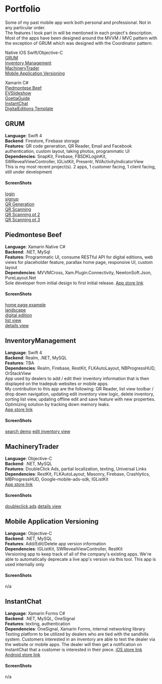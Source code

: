 # Portfolio
Some of my past mobile app work both personal and professional. Not in any particular order. <br/>
The features I took part in will be mentioned in each project's description.
Most of the apps have been designed around the MVVM / MVC pattern with the exception of GRUM which was designed with the Coordinator pattern.

Native iOS Swift/Objective-C</br>
[GRUM](#grum)<br/>
[Inventory Management](#inventorymanagement)<br/>
[MachineryTrader](#machinery-trader)<br/>
[Mobile Application Versioning](#mobile-application-versioning)<br/>

Xamarin C#<br/>
[Piedmontese Beef](#piedmontese-beef)<br/>
[EVSlideshow]()<br/>
[GoetiaGuide]()<br/>
[InstantChat](#instant-chat)<br/>
[DigitalEditions Template]()<br/>




## GRUM
**Language**: Swift 4 <br/>
**Backend**: Firestore, Firebase storage <br/>
**Features**: QR code generation, QR Reader, Email and Facebook authentication, custom layout, taking photos, programmatic UI <br/>
**Dependencies**: SnapKit, Firebase, FBSDKLoginKit, SWRevealViewController, IGListKit, Presentr, NVActivityIndicatorView <br/>
This is my most recent project(s). 2 apps, 1 customer facing, 1 client facing, still under development

#### ScreenShots
[login](https://github.com/daniel112/Portfolio/blob/master/GRUM/Simulator%20Screen%20Shot%20-%20iPhone%208%20Plus%20-%202019-02-13%20at%2022.33.10.png?raw=true)<br/>
[signup](https://github.com/daniel112/Portfolio/blob/master/GRUM/Simulator%20Screen%20Shot%20-%20iPhone%208%20Plus%20-%202019-02-13%20at%2022.33.37.png?raw=true)<br/>
[QR Generation](https://github.com/daniel112/Portfolio/blob/master/GRUM/Simulator%20Screen%20Shot%20-%20iPhone%208%20Plus%20-%202019-02-13%20at%2022.42.26.png?raw=true)<br/>
[QR Scanning](https://github.com/daniel112/Portfolio/blob/master/GRUM/scanQR.png?raw=true)<br/>
[QR Scanning pt 2](https://github.com/daniel112/Portfolio/blob/master/GRUM/scanQR2.png?raw=true)<br/>
[QR Scanning pt 3](https://github.com/daniel112/Portfolio/blob/master/GRUM/detailsInprogress.png?raw=true)<br/>

## Piedmontese Beef
**Language**: Xamarin Native C# <br/>
**Backend**: .NET, MySql <br/>
**Features**: Programmatic UI, consume RESTful API for digital editions, web views for placeholder feature, parallax home page, responsive UI, custom layout<br/>
**Dependencies**: MVVMCross, Xam.Plugin.Connectivity, NewtonSoft.Json, PureLayout.Net <br/>
Sole developer from initial design to first initial release. [App store link](https://itunes.apple.com/us/app/certified-piedmontese-beef/id1377359924?mt=8)

#### ScreenShots
[home page example](https://i.imgur.com/uSdO8JZ.mp4)<br/>
[landscape](https://github.com/daniel112/Portfolio/blob/master/Piedmontese/landscape_sidemenu.png?raw=true)<br/>
[digital edition](https://github.com/daniel112/Portfolio/blob/master/Piedmontese/digitalEditions.png?raw=true)<br/>
[list view](https://github.com/daniel112/Portfolio/blob/master/Piedmontese/cuts.png?raw=true)<br/>
[details view](https://github.com/daniel112/Portfolio/blob/master/Piedmontese/details.png?raw=true)<br/>


## InventoryManagement
**Language**: Swift 4 <br/>
**Backend**: Realm, .NET, MySQL <br/>
**Features**: TBA <br/>
**Dependencies**: Realm, Firebase, RestKit, FLKAutoLayout, NBProgressHUD, OrStackView <br/>
App used by dealers to add / edit their inventory information that is then displayed on the tradepub websites or mobile apps. <br/>
My contribution to this app are the following: QR Reader, list view toolbar / drop down navigation, updating edit inventory view logic, delete inventory, sorting list view, updating offline edit and save feature with new properties. Optimizing solution by tracking down memory leaks.<br/>
[App store link](https://itunes.apple.com/us/app/sandhills-cloud-inventory/id1140187048?mt=8)
#### ScreenShots
[search demo](https://github.com/daniel112/Portfolio/blob/master/InventoryManagement/searchDemo.gif?raw=true)
[edit inventory view](https://github.com/daniel112/Portfolio/blob/master/InventoryManagement/editiventory.png?raw=true)


## MachineryTrader
**Language**: Objective-C <br/>
**Backend**: .NET, MySQL <br/>
**Features**: DoubleClick Ads, partial localization, texting, Universal Links  <br/>
**Dependencies**: RestKit, FLKAutoLayout, Masonry, Firebase, Crashlytics, MBProgressHUD, Google-mobile-ads-sdk, IGListKit <br/>
[App store link](https://itunes.apple.com/us/app/machinery-trader/id380184450?mt=8)

#### ScreenShots
[doubleclick ads](https://github.com/daniel112/Portfolio/blob/master/machinery/dblclickads.png?raw=true)
[details view](https://github.com/daniel112/Portfolio/blob/master/machinery/details.png?raw=true)

## Mobile Application Versioning
**Language**: Objective-C <br/>
**Backend**: .NET, MySQL <br/>
**Features**: Add/Edit/Delete app version information <br/>
**Dependencies**: IGListKit, SWRevealViewController, RestKit <br/>
Versioning app to keep track of all of the company's existing apps. We're able to automatically deprecate a live app's version via this tool. This app is used internally only

#### ScreenShots
n/a<br/>


## InstantChat
**Language**: Xamarin Forms C# <br/>
**Backend**: .NET, MySQL, OneSignal <br/>
**Features**: texting, authentication <br/>
**Dependencies**: OneSignal, Xamarin Forms, internal networking library <br/>
Texting platform to be utilized by dealers who are tied with the sandhills system. Customers interested in an inventory are able to text the dealer via the website or mobile apps. The dealer will then get a notification on InstantChat that a customer is interested in their piece.
[iOS store link](https://itunes.apple.com/us/app/sandhills-cloud-instant-chat/id1448044398?mt=8)
[Android store link](https://play.google.com/store/apps/details?id=com.sandhills.InstantChat&hl=en_US)
#### ScreenShots
n/a<br/>
